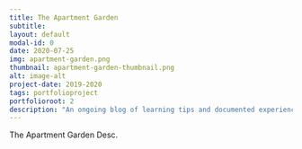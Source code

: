 ```yaml
---
title: The Apartment Garden
subtitle: 
layout: default
modal-id: 0
date: 2020-07-25
img: apartment-garden.png
thumbnail: apartment-garden-thumbnail.png
alt: image-alt
project-date: 2019-2020
tags: portfolioproject
portfolioroot: 2
description: "An ongoing blog of learning tips and documented experiences with growing plants in pet-friendly small indoor spaces."
---
```


The Apartment Garden Desc.
